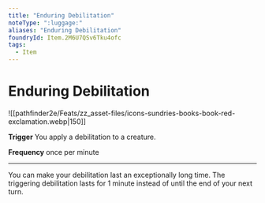 ```yaml
---
title: "Enduring Debilitation"
noteType: ":luggage:"
aliases: "Enduring Debilitation"
foundryId: Item.2M6U7QSv6Tku4ofc
tags:
  - Item
---
```


# Enduring Debilitation
![[pathfinder2e/Feats/zz_asset-files/icons-sundries-books-book-red-exclamation.webp|150]]

**Trigger** You apply a debilitation to a creature.

**Frequency** once per minute

* * *

You can make your debilitation last an exceptionally long time. The triggering debilitation lasts for 1 minute instead of until the end of your next turn.


